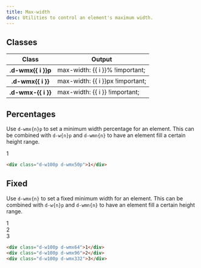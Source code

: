 ```yaml
---
title: Max-width
desc: Utilities to control an element's maximum width.
---
```


## Classes
<div class="d-h464 d-of-y-scroll d-bb d-bc-black-200">
  <table class="d-table dialtone-doc-table">
    <thead>
      <tr>
        <th scope="col" class="d-w30p">Class</th>
        <th scope="col">Output</th>
      </tr>
    </thead>
    <tbody>
      <tr v-for="i in percentage">
        <th scope="row" class="d-ff-mono d-fc-purple d-fw-normal d-fs12">.d-wmx{{ i }}p</th>
        <td class="d-ff-mono d-fc-orange-500 d-fs12">max-width: {{ i }}% !important;</td>
      </tr>
    </tbody>
    <tbody>
      <tr v-for="i in fixed">
        <th scope="row" class="d-ff-mono d-fc-purple d-fw-normal d-fs12">.d-wmx{{ i }}</th>
        <td class="d-ff-mono d-fc-orange-500 d-fs12">max-width: {{ i }}px !important;</td>
      </tr>
    </tbody>
    <tbody>
      <tr v-for="i in other">
        <th scope="row" class="d-ff-mono d-fc-purple d-fw-normal d-fs12">.d-wmx-{{ i }}</th>
        <td class="d-ff-mono d-fc-orange-500 d-fs12">max-width: {{ i }} !important;</td>
      </tr>
    </tbody>
  </table>
</div>

## Percentages
Use `d-wmx{n}p` to set a minimum width percentage for an element. This can be combined with `d-w{n}p` and `d-wmn{n}` to have an element fill a certain height range.

<code-well-header class="d-d-flex d-jc-center d-p24 d-bgc-purple-100 d-bgo50 d-w100p d-flow16" custom>
  <div class="d-fl-center d-py16 d-px8 d-w100p d-wmx50p d-bgc-purple-300 d-bar4 d-fs24 d-fw-bold d-ta-center">1</div>
</code-well-header>

```html
<div class="d-w100p d-wmx50p">1</div>
```

## Fixed
Use `d-wmx{n}` to set a fixed minimum width for an element. This can be combined with `d-w{n}p` and `d-wmn{n}` to have an element fill a certain height range.

<code-well-header class="d-d-flex d-jc-center d-p24 d-bgc-pink-100 d-bgo50 d-w100p d-flow16 d-of-y-scroll" custom>
  <div class="d-fl-center d-py16 d-px8 d-w100p d-h64 d-wmx64 d-bgc-pink-300 d-bar4 d-fs24 d-fw-bold d-ta-center">1</div>
  <div class="d-fl-center d-py16 d-px8 d-w100p d-h64 d-wmx96 d-bgc-pink-300 d-bar4 d-fs24 d-fw-bold d-ta-center">2</div>
  <div class="d-fl-center d-py16 d-px8 d-w100p d-h64 d-wmx332 d-bgc-pink-300 d-bar4 d-fs24 d-fw-bold d-ta-center">3</div>
</code-well-header>

```html
<div class="d-w100p d-wmx64">1</div>
<div class="d-w100p d-wmx96">2</div>
<div class="d-w100p d-wmx332">3</div>
```

<script setup>
  import { percentage, fixed, other } from '@data/width-height.json';
</script>
